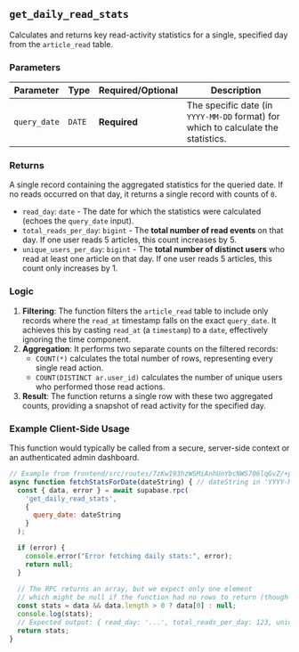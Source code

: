 ## `get_daily_read_stats`

Calculates and returns key read-activity statistics for a single, specified day from the `article_read` table.

### Parameters

| Parameter  | Type   | Required/Optional | Description                                                              |
| ---------- | ------ | ----------------- | ------------------------------------------------------------------------ |
| `query_date` | `DATE` | **Required**      | The specific date (in `YYYY-MM-DD` format) for which to calculate the statistics. |

### Returns

A single record containing the aggregated statistics for the queried date. If no reads occurred on that day, it returns a single record with counts of `0`.

-   `read_day`: `date` - The date for which the statistics were calculated (echoes the `query_date` input).
-   `total_reads_per_day`: `bigint` - The **total number of read events** on that day. If one user reads 5 articles, this count increases by 5.
-   `unique_users_per_day`: `bigint` - The **total number of distinct users** who read at least one article on that day. If one user reads 5 articles, this count only increases by 1.

### Logic

1.  **Filtering**: The function filters the `article_read` table to include only records where the `read_at` timestamp falls on the exact `query_date`. It achieves this by casting `read_at` (a `timestamp`) to a `date`, effectively ignoring the time component.
2.  **Aggregation**: It performs two separate counts on the filtered records:
    -   `COUNT(*)` calculates the total number of rows, representing every single read action.
    -   `COUNT(DISTINCT ar.user_id)` calculates the number of unique users who performed those read actions.
3.  **Result**: The function returns a single row with these two aggregated counts, providing a snapshot of read activity for the specified day.

### Example Client-Side Usage

This function would typically be called from a secure, server-side context or an authenticated admin dashboard.

```javascript
// Example from frontend/src/routes/7zKw193hzWSMiAnhUnYbcNWS706lqGvZ/+page.svelte
async function fetchStatsForDate(dateString) { // dateString in 'YYYY-MM-DD' format
  const { data, error } = await supabase.rpc(
    'get_daily_read_stats',
    {
      query_date: dateString
    }
  );

  if (error) {
    console.error("Error fetching daily stats:", error);
    return null;
  }
  
  // The RPC returns an array, but we expect only one element
  // which might be null if the function had no rows to return (though this one always returns one row).
  const stats = data && data.length > 0 ? data[0] : null;
  console.log(stats);
  // Expected output: { read_day: '...', total_reads_per_day: 123, unique_users_per_day: 45 }
  return stats;
}
```